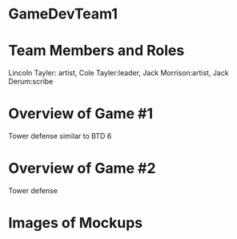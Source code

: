 # GameDevTeam1

# Team Members and Roles
Lincoln Tayler: artist, Cole Tayler:leader, Jack Morrison:artist, Jack Derum:scribe
# Overview of Game #1
Tower defense similar to BTD 6
# Overview of Game #2
Tower defense
# Images of Mockups
